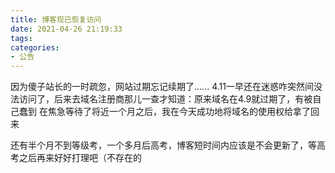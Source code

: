 ```yaml
---
title: 博客现已恢复访问
date: 2021-04-26 21:19:33
tags:
categories:
- 公告
---
```


因为傻子站长的一时疏忽，网站过期忘记续期了......
4.11一早还在迷惑咋突然间没法访问了，后来去域名注册商那儿一查才知道：原来域名在4.9就过期了，有被自己蠢到
在焦急等待了将近一个月之后，我在今天成功地将域名的使用权给拿了回来

还有半个月不到等级考，一个多月后高考，博客短时间内应该是不会更新了，等高考之后再来好好打理吧（不存在的
